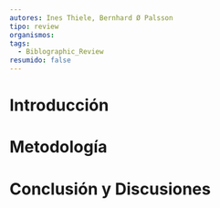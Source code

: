 ```yaml
---
autores: Ines Thiele, Bernhard Ø Palsson
tipo: review
organismos: 
tags:
  - Biblographic_Review
resumido: false
---
```

# Introducción

# Metodología

# Conclusión y Discusiones
